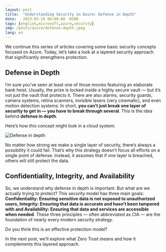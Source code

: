 ```yaml
---
layout: post
title:  "Understanding Security in Azure: Defense in Depth"
date:   2023-05-18 00:00:00 -0300
tags: [english,microsoft,azure,security]
img: /posts/azure/defense-depth.jpeg
lang: en
---
```


We continue this series of articles covering some basic security concepts focused on Azure. Today, let’s take a look at a layered security approach that significantly strengthens protection.

## Defense in Depth

I’m sure you’ve seen at least one of those movies featuring an elaborate bank heist. Usually, the prize is locked inside a highly secure vault — but it’s not just the vault that protects it. There are also alarms, security guards, camera systems, retina scanners, invisible lasers (very cinematic), and even motion detection systems. In short, **you can’t just break one layer of security to get in — you have to break through several**. This is the idea behind **defense in depth**.

Here’s how this concept might look in a cloud system:

![Defense in depth](https://learn.microsoft.com/en-us/training/wwl-sci/describe-security-concepts-methodologies/media/4-defense-depth.png)

No matter how strong we make a single layer of security, there’s always a possibility it could fail. That’s why this strategy doesn’t focus all efforts on a single point of defense. Instead, it assumes that if one layer is breached, others will still protect the data.

## Confidentiality, Integrity, and Availability

So, we understand why defense in depth is important. But what are we actually trying to protect? This security model has three main goals: **Confidentiality: Ensuring sensitive data is not exposed to unauthorized users, Integrity: Ensuring that data is accurate and hasn’t been tampered with and Availability: Ensuring that data and services are accessible when needed**. These three principles — often abbreviated as CIA — are the foundation of nearly every modern security strategy.

Do you think this is an effective protection model?

In the next post, we’ll explore what Zero Trust means and how it complements this layered approach.
